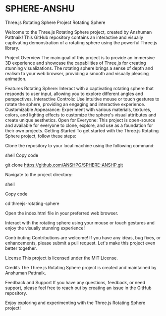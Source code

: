 # SPHERE-ANSHU

Three.js Rotating Sphere Project
Rotating Sphere

Welcome to the Three.js Rotating Sphere project, created by Anshuman Pattnaik! This GitHub repository contains an interactive and visually captivating demonstration of a rotating sphere using the powerful Three.js library.

Project Overview
The main goal of this project is to provide an immersive 3D experience and showcase the capabilities of Three.js for creating stunning visualizations. The rotating sphere brings a sense of depth and realism to your web browser, providing a smooth and visually pleasing animation.

Features
Rotating Sphere: Interact with a captivating rotating sphere that responds to user input, allowing you to explore different angles and perspectives.
Interactive Controls: Use intuitive mouse or touch gestures to rotate the sphere, providing an engaging and interactive experience.
Customizable Appearance: Experiment with various materials, textures, colors, and lighting effects to customize the sphere's visual attributes and create unique aesthetics.
Open for Everyone: This project is open-source and available for everyone to clone, explore, and use as a foundation for their own projects.
Getting Started
To get started with the Three.js Rotating Sphere project, follow these steps:

Clone the repository to your local machine using the following command:

shell
Copy code

git clone https://github.com/ANSHPG/SPHERE-ANSHP.git

Navigate to the project directory:



shell

Copy code

cd threejs-rotating-sphere

Open the index.html file in your preferred web browser.


Interact with the rotating sphere using your mouse or touch gestures and enjoy the visually stunning experience!

Contributing
Contributions are welcome! If you have any ideas, bug fixes, or enhancements, please submit a pull request. Let's make this project even better together.

License
This project is licensed under the MIT License.

Credits
The Three.js Rotating Sphere project is created and maintained by Anshuman Pattnaik.

Feedback and Support
If you have any questions, feedback, or need support, please feel free to reach out by creating an issue in the GitHub repository.

Enjoy exploring and experimenting with the Three.js Rotating Sphere project!
